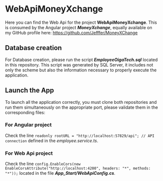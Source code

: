 # WebApiMoneyXchange

Here you can find the Web Api for the project **WebApiMoneyXchange**. This is consumed by the Angular project **_MoneyXchange_**, equally available on my GitHub profile here: https://github.com/Jefffer/MoneyXChange

## Database creation

For Database creation, please run the script **_EmployeeOigaTech.sql_** located in this repository. This script was generated by SQL Server, it includes not only the scheme but also the information necessary to properly execute the application.

## Launch the App

To launch all the application correctly, you must clone both repositories and run them simultaneously on the appropriate port, please validate them in the corresponding files:

### For Angular project

Check the line `readonly rootURL = "http://localhost:57829/api"; // API connection` defined in the _employee.service.ts_.

### For Web Api project

Check the line `config.EnableCors(new EnableCorsAttribute("http://localhost:4200", headers: "*", methods: "*"));` located in the file **_App_Start/WebApiConfig.cs_**.



